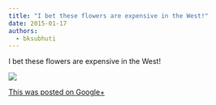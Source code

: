 ```yaml
---
title: "I bet these flowers are expensive in the West!"
date: 2015-01-17
authors: 
  - bksubhuti
---
```


I bet these flowers are expensive in the West!﻿

![](https://lh6.googleusercontent.com/-tINGghwrb-s/VLmuLQinjpI/AAAAAAAAK4s/kTpPP5R2vis/w506-h750/15%2B-%2B1)

[This was posted on Google+](https://plus.google.com/+BhikkhuSubhuti/posts/BEeLXQXhTmf)